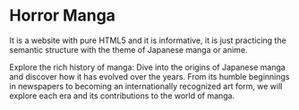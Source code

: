 # Horror Manga 

It is a website with pure HTML5 and it is informative, it is just practicing the semantic structure with the theme of Japanese manga or anime.

Explore the rich history of manga: Dive into the origins of Japanese manga and discover how it has evolved over the years. 
From its humble beginnings in newspapers to becoming an internationally recognized art form, we will explore each era and its contributions to the world of manga.

